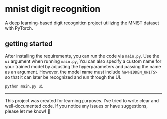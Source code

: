 # mnist digit recognition
A deep learning-based digit recognition project utilizing the MNIST dataset with PyTorch.

## getting started
After installing the requirements, you can run the code via `main.py`. Use the `ui` argument when running `main.py`, You can also specify a custom name for your trained model by adjusting the hyperparameters and passing the name as an argument. However, the model name must include `hu<HIDDEN_UNITS>` so that it can later be recognized and run through the UI.
```bash
python main.py ui
```

---

This project was created for learning purposes. I’ve tried to write clear and well-documented code.
If you notice any issues or have suggestions, please let me know! 🌱

